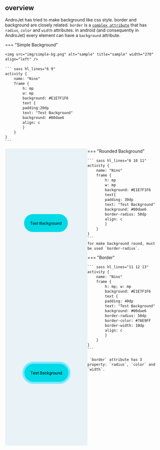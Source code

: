 
overview
-----

AndroJet has tried to make background like css style. border and background are closely related. `border` is a [`complex attribute`](./../jml/#complex-attribute) that has `radius`, `color` and `width` attributes. in android (and consequently in AndroJet) every element can have a `background` attribute.

=== "Simple Background"

    <img src="img/simple-bg.png" alt="sample" title="sample" width="270" align="left" />

    ``` sass hl_lines="6 9"
    activity {
        name: "Nino"
        frame {
            h: mp
            w: mp
            background: #E1E7F1F6
            text {
            padding:20dp
            text: "Test Background"
            background: #00dae6
            align: c
            }
        }
    }
    ```

=== "Rounded Background"
    <img src="img/rounded-bg.png" alt="sample" title="sample" width="270" align="left" />

    ``` sass hl_lines="6 10 11"
    activity {
        name: "Nino"
        frame {
            h: mp
            w: mp
            background: #E1E7F1F6
            text{
            padding: 30dp
            text: "Test Background"
            background: #00dae6
            border-radius: 50dp
            align: c
            }
        }
    }
    ```
    for make background round, must be used `border-radius`.


=== "Border"
    <img src="img/border-rounded-bg.png" alt="sample" title="sample" width="270" align="left" />

   


    ``` sass hl_lines="11 12 13"
    activity {
        name: "Nino"
        frame {
            h: mp; w: mp
            background: #E1E7F1F6
            text {
            padding: 40dp
            text: "Test Background"
            background: #00dae6
            border-radius: 50dp
            border-color: #7AE9FF
            border-width: 10dp
            align: c
            }
        }
    }
    ```

     `border` attribute has 3 property: `radius`, `color` and `width`.

